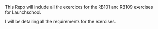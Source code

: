 This Repo will include all the exercices for the RB101 and RB109 exercises for Launchschool. 

I will be detailing all the requirements for the exercises. 

